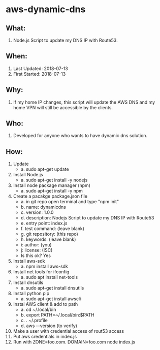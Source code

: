 # aws-dynamic-dns

## What: 
1. Node.js Script to update my DNS IP with Route53.

## When:
1. Last Updated: 2018-07-13
2. First Started: 2018-07-13

## Why:
1. If my home IP changes, this script will update the AWS DNS and my home VPN will still be accessible by the clients.

## Who: 
1. Developed for anyone who wants to have dynamic dns solution.

## How:

1. Update 
    - a. sudo apt-get update
2. Install Node.js
    - a. sudo apt-get install -y nodejs
3. Install node package manager (npm)
    - a. sudo apt-get install -y npm
4. Create a pacakge package.json file
    - a. in git repo open terminal and type "npm init"
    - b. name: dynamicdns
    - c. version: 1.0.0
    - d. description: Nodejs Script to update my DNS IP with Route53
    - e. entry point: index.js
    - f. test command: (leave blank)
    - g. git repository: (this repo)
    - h. keywords: (leave blank)
    - i: author: (you)
    - j: license: (ISC)
    - Is this ok? Yes
5. Install aws-sdk
    - a. npm install aws-sdk
6. Install net tools for ifconfig
    - a. sudo apt install net-tools
7. Install dnsutils
    - a. sudo apt-get install dnsutils
8. Install python pip
    - a. sudo apt-get install awscli
9. Instal AWS client & add to path
    - a. cd ~/.local/bin
    - b. export PATH=~/.local/bin:$PATH
    - c. . ~/.profile
    - d. aws --version (to verify)
10. Make a user with credential access of rout53 access
11. Put aws credentials in index.js
12. Run with ZONE=foo.com. DOMAIN=foo.com node index.js


